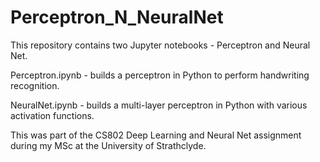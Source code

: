 # Perceptron_N_NeuralNet

This repository contains two Jupyter notebooks - Perceptron and Neural Net.

Perceptron.ipynb - builds a perceptron in Python to perform handwriting recognition.

NeuralNet.ipynb - builds a multi-layer perceptron in Python with various activation functions.

This was part of the CS802 Deep Learning and Neural Net assignment during my MSc at the University of Strathclyde. 

